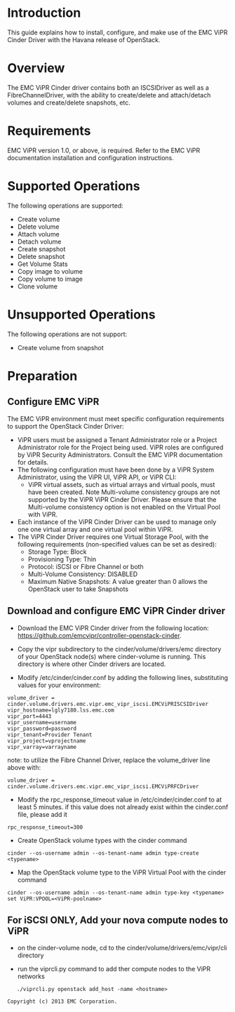 Introduction
============

This guide explains how to install, configure, and make use of the EMC ViPR Cinder Driver with the Havana release of OpenStack.


Overview
========

The EMC ViPR Cinder driver contains both an ISCSIDriver as well as a FibreChannelDriver,
with the ability to create/delete and attach/detach volumes and create/delete snapshots, etc.


Requirements
============

EMC ViPR version 1.0, or above, is required. Refer to the EMC ViPR documentation installation and configuration instructions. 



Supported Operations
====================

The following operations are supported:
* Create volume
* Delete volume
* Attach volume
* Detach volume
* Create snapshot
* Delete snapshot
* Get Volume Stats
* Copy image to volume
* Copy volume to image
* Clone volume


Unsupported Operations
======================

The following operations are not support:
* Create volume from snapshot



Preparation
===========


Configure EMC ViPR
-----------------

The EMC ViPR environment must meet specific configuration requirements to support the OpenStack Cinder Driver:
* ViPR users must be assigned a Tenant Administrator role or a Project Administrator role for the Project being used. ViPR roles are configured by ViPR Security Administrators. Consult the EMC ViPR documentation for details.
* The following configuration must have been done by a ViPR System Administrator, using the ViPR UI, ViPR API, or ViPR CLI:
   - ViPR virtual assets, such as virtual arrays and virtual pools, must have been created.
Note
Multi-volume consistency groups are not supported by the ViPR ViPR Cinder Driver. Please ensure that the Multi-volume consistency option is not enabled on the Virtual Pool with ViPR.
* Each instance of the ViPR Cinder Driver can be used to manage only one one virtual array and one virtual pool within ViPR. 
* The ViPR Cinder Driver requires one Virtual Storage Pool, with the following requirements (non-specified values can be set as desired):
   - Storage Type: Block
   - Provisioning Type: Thin
   - Protocol: iSCSI or Fibre Channel or both
   - Multi-Volume Consistency: DISABLED
   - Maximum Native Snapshots: A value greater than 0 allows the OpenStack user to take Snapshots


Download and configure EMC ViPR Cinder driver
----------------------

* Download the EMC ViPR Cinder driver from the following location: https://github.com/emcvipr/controller-openstack-cinder. 

* Copy the vipr subdirectory to the cinder/volume/drivers/emc directory of your OpenStack node(s) where cinder-volume is running.  This directory is where other Cinder drivers are located.

* Modify /etc/cinder/cinder.conf by adding the following lines, substituting values for your environment:

```
volume_driver = cinder.volume.drivers.emc.vipr.emc_vipr_iscsi.EMCViPRISCSIDriver
vipr_hostname=lgly7180.lss.emc.com
vipr_port=4443
vipr_username=username
vipr_password=password
vipr_tenant=Provider Tenant 
vipr_project=vprojectname
vipr_varray=varrayname
```

note: to utilize the Fibre Channel Driver, replace the volume_driver line above with:

```
volume_driver = cinder.volume.drivers.emc.vipr.emc_vipr_iscsi.EMCViPRFCDriver

```

* Modify the rpc_response_timeout value in /etc/cinder/cinder.conf to at least 5 minutes. if this value does not already exist within the cinder.conf file, please add it

```
rpc_response_timeout=300

```

* Create OpenStack volume types with the cinder command

```
cinder --os-username admin --os-tenant-name admin type-create <typename>
```

* Map the OpenStack volume type to the ViPR Virtual Pool with the cinder command

```
cinder --os-username admin --os-tenant-name admin type-key <typename> set ViPR:VPOOL=<ViPR-poolname>
```


For iSCSI ONLY, Add your nova compute nodes to ViPR
----------------------

* on the cinder-volume node, cd to the cinder/volume/drivers/emc/vipr/cli directory 

* run the viprcli.py command to add ther compute nodes to the ViPR networks

```
   ./viprcli.py openstack add_host -name <hostname> 
```





``Copyright (c) 2013 EMC Corporation.``
